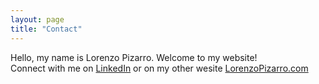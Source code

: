 ```yaml
---
layout: page
title: "Contact"
---
```

Hello, my name is Lorenzo Pizarro. Welcome to my website!  
Connect with me on [LinkedIn](http://www.linkedin.com/in/lorenzopizarro) or on my other wesite [LorenzoPizarro.com](http://www.LorenzoPizarro.com)
